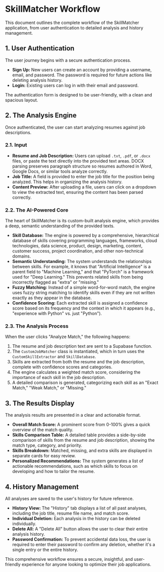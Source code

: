 # SkillMatcher Workflow

This document outlines the complete workflow of the SkillMatcher application, from user authentication to detailed analysis and history management.

## 1. User Authentication

The user journey begins with a secure authentication process.

-   **Sign Up:** New users can create an account by providing a username, email, and password. The password is required for future actions like deleting analysis history.
-   **Login:** Existing users can log in with their email and password.

The authentication form is designed to be user-friendly, with a clean and spacious layout.

## 2. The Analysis Engine

Once authenticated, the user can start analyzing resumes against job descriptions.

### 2.1. Input

-   **Resume and Job Description:** Users can upload `.txt`, `.pdf`, or `.docx` files, or paste the text directly into the provided text areas. DOCX parsing preserves paragraph structure so resumes authored in Word, Google Docs, or similar tools analyze correctly.
-   **Job Title:** A field is provided to enter the job title for the position being analyzed. This helps in organizing the analysis history.
-   **Content Preview:** After uploading a file, users can click on a dropdown to view the extracted text, ensuring the content has been parsed correctly.

### 2.2. The AI-Powered Core

The heart of SkillMatcher is its custom-built analysis engine, which provides a deep, semantic understanding of the provided texts.

-   **Skill Database:** The engine is powered by a comprehensive, hierarchical database of skills covering programming languages, frameworks, cloud technologies, data science, product, design, marketing, content, customer success, project coordination, and other non-technical domains.
-   **Semantic Understanding:** The system understands the relationships between skills. For example, it knows that "Artificial Intelligence" is a parent field to "Machine Learning," and that "PyTorch" is a framework used for "Deep Learning." This prevents related skills from being incorrectly flagged as "extra" or "missing."
-   **Fuzzy Matching:** Instead of a simple word-for-word match, the engine uses fuzzy string matching to identify skills even if they are not written exactly as they appear in the database.
-   **Confidence Scoring:** Each extracted skill is assigned a confidence score based on its frequency and the context in which it appears (e.g., "experience with Python" vs. just "Python").

### 2.3. The Analysis Process

When the user clicks "Analyze Match," the following happens:

1.  The resume and job description text are sent to a Supabase function.
2.  The `CustomJobMatcher` class is instantiated, which in turn uses the `CustomSkillExtractor` and `SkillDatabase`.
3.  Skills are extracted from both the resume and the job description, complete with confidence scores and categories.
4.  The engine calculates a weighted match score, considering the importance of each skill in the job description.
5.  A detailed comparison is generated, categorizing each skill as an "Exact Match," "Weak Match," or "Missing."

## 3. The Results Display

The analysis results are presented in a clear and actionable format.

-   **Overall Match Score:** A prominent score from 0-100% gives a quick overview of the match quality.
-   **Skills Comparison Table:** A detailed table provides a side-by-side comparison of skills from the resume and job description, showing the match type, category, and priority.
-   **Skills Breakdown:** Matched, missing, and extra skills are displayed in separate cards for easy review.
-   **Personalized Recommendations:** The system generates a list of actionable recommendations, such as which skills to focus on developing and how to tailor the resume.

## 4. History Management

All analyses are saved to the user's history for future reference.

-   **History View:** The "History" tab displays a list of all past analyses, including the job title, resume file name, and match score.
-   **Individual Deletion:** Each analysis in the history can be deleted individually.
-   **Delete All:** A "Delete All" button allows the user to clear their entire analysis history.
-   **Password Confirmation:** To prevent accidental data loss, the user is required to enter their password to confirm any deletion, whether it's a single entry or the entire history.

This comprehensive workflow ensures a secure, insightful, and user-friendly experience for anyone looking to optimize their job applications.
